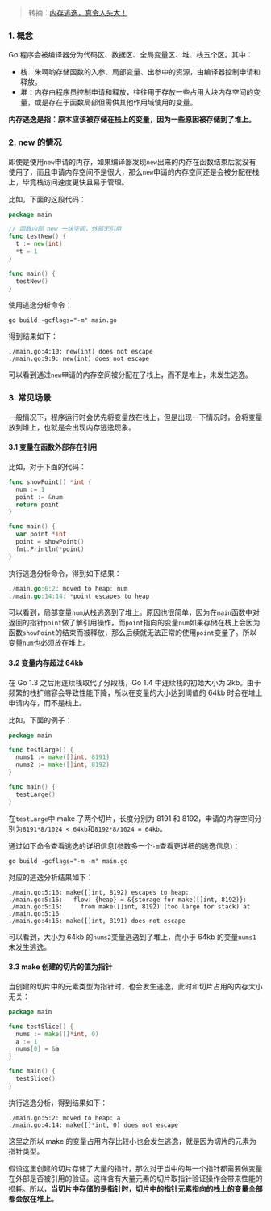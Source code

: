> 转摘：[内存逃逸，真令人头大！](https://mp.weixin.qq.com/s/ltev_KYH5C-F8aOoZiAqSw)

### 1. 概念

Go 程序会被编译器分为代码区、数据区、全局变量区、堆、栈五个区。其中：

* 栈：朱啊哟存储函数的入参、局部变量、出参中的资源，由编译器控制申请和释放。
* 堆：内存由程序员控制申请和释放，往往用于存放一些占用大块内存空间的变量，或是存在于函数局部但需供其他作用域使用的变量。

**内存逃逸是指：原本应该被存储在栈上的变量，因为一些原因被存储到了堆上。**

### 2. new 的情况

即使是使用`new`申请的内存，如果编译器发现`new`出来的内存在函数结束后就没有使用了，而且申请内存空间不是很大，那么`new`申请的内存空间还是会被分配在栈上，毕竟栈访问速度更快且易于管理。

比如，下面的这段代码：

```go
package main

// 函数内部 new 一块空间，外部无引用
func testNew() {
  t := new(int)
  *t = 1
}

func main() {
  testNew()
}
```

使用逃逸分析命令：

```shell
go build -gcflags="-m" main.go
```

得到结果如下：

```
./main.go:4:10: new(int) does not escape
./main.go:9:9: new(int) does not escape
```

可以看到通过`new`申请的内存空间被分配在了栈上，而不是堆上，未发生逃逸。

### 3. 常见场景

一般情况下，程序运行时会优先将变量放在栈上，但是出现一下情况时，会将变量放到堆上，也就是会出现内存逃逸现象。

#### 3.1 变量在函数外部存在引用

比如，对于下面的代码：

```go
func showPoint() *int {
  num := 1
  point := &num
  return point
}

func main() {
  var point *int
  point = showPoint()
  fmt.Println(*point)
}
```

执行逃逸分析命令，得到如下结果：

```go
./main.go:6:2: moved to heap: num
./main.go:14:14: *point escapes to heap
```

可以看到，局部变量`num`从栈逃逸到了堆上。原因也很简单，因为在`main`函数中对返回的指针`point`做了解引用操作，而`point`指向的变量`num`如果存储在栈上会因为函数`showPoint`的结束而被释放，那么后续就无法正常的使用`point`变量了。所以变量`num`也必须放在堆上。

#### 3.2 变量内存超过 64kb

在 Go 1.3 之后用连续栈取代了分段栈，Go 1.4 中连续栈的初始大小为 2kb。由于频繁的栈扩缩容会导致性能下降，所以在变量的大小达到阈值的 64kb 时会在堆上申请内存，而不是栈上。

比如，下面的例子：

```go
package main

func testLarge() {
  nums1 := make([]int, 8191)
  nums2 := make([]int, 8192)
}

func main() {
  testLarge()
}
```

在`testLarge`中 make 了两个切片，长度分别为 8191 和 8192，申请的内存空间分别为`8191*8/1024 < 64kb`和`8192*8/1024 = 64kb`。

通过如下命令查看逃逸的详细信息(参数多一个`-m`查看更详细的逃逸信息)：

```
go build -gcflags="-m -m" main.go
```

对应的逃逸分析结果如下：

```
./main.go:5:16: make([]int, 8192) escapes to heap:
./main.go:5:16:   flow: {heap} = &{storage for make([]int, 8192)}:
./main.go:5:16:     from make([]int, 8192) (too large for stack) at ./main.go:5:16
./main.go:4:16: make([]int, 8191) does not escape
```

可以看到，大小为 64kb 的`nums2`变量逃逸到了堆上，而小于 64kb 的变量`nums1`未发生逃逸。

#### 3.3 make 创建的切片的值为指针

当创建的切片中的元素类型为指针时，也会发生逃逸，此时和切片占用的内存大小无关：

```go
package main

func testSlice() {
  nums := make([]*int, 0)
  a := 1
  nums[0] = &a
}

func main() {
  testSlice()
}
```

执行逃逸分析，得到结果如下：

```
./main.go:5:2: moved to heap: a
./main.go:4:14: make([]*int, 0) does not escape
```

这里之所以 make 的变量占用内存比较小也会发生逃逸，就是因为切片的元素为指针类型。

假设这里创建的切片存储了大量的指针，那么对于当中的每一个指针都需要做变量在外部是否被引用的验证。这样含有大量元素的切片取指针验证操作会带来性能的损耗。所以，**当切片中存储的是指针时，切片中的指针元素指向的栈上的变量全部都会放在堆上。**


